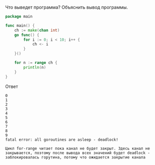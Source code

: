 Что выведет программа? Объяснить вывод программы.

```go
package main

func main() {
	ch := make(chan int)
	go func() {
		for i := 0; i < 10; i++ {
			ch <- i
		}
	}()

	for n := range ch {
		println(n)
	}
}
```
Ответ
```
0
1
2
3
4
5
6
7
8
9
fatal error: all goroutines are asleep - deadlock!

Цикл for-range читает пока канал не будет закрыт. Здесь канал не закрывается, поэтому после вывода всех значений будет deadlock -
заблокировалась горутина, потому что ожидается закрытие канала


```
